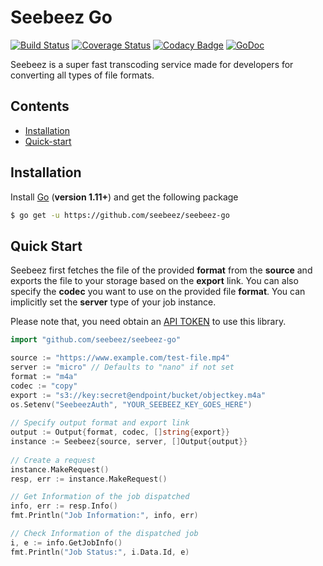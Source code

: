# Seebeez Go 

[![Build Status](https://travis-ci.com/seebeez/seebeez-go.svg?branch=master)](https://travis-ci.com/seebeez/seebeez-go)
[![Coverage Status](https://coveralls.io/repos/github/seebeez/seebeez-go/badge.svg?branch=master)](https://coveralls.io/github/seebeez/seebeez-go?branch=master)
[![Codacy Badge](https://api.codacy.com/project/badge/Grade/3bb47b50edb9490eaa1e2212cf6fd4ae)](https://www.codacy.com/manual/kazilotus/seebeez-go?utm_source=github.com&amp;utm_medium=referral&amp;utm_content=seebeez/seebeez-go&amp;utm_campaign=Badge_Grade)
[![GoDoc](https://godoc.org/github.com/seebeez/seebeez-go?status.svg)](https://godoc.org/github.com/seebeez/seebeez-go)

Seebeez is a super fast transcoding service made for developers for converting all types of file formats.

## Contents

-   [Installation](#installation)
-   [Quick-start](#quick-start)

## Installation

Install [Go](https://golang.org/) (**version 1.11+**) and get the following package

```sh
$ go get -u https://github.com/seebeez/seebeez-go
```

## Quick Start

Seebeez first fetches the file of the provided **format** from the **source** and exports the file to your storage based on the **export** link. You can also specify the **codec** you want to use on the provided file **format**. You can implicitly set the **server** type of your job instance.

Please note that, you need obtain an [API TOKEN](https://seebeez.com/api) to use this library.
```go
import "github.com/seebeez/seebeez-go"

source := "https://www.example.com/test-file.mp4"
server := "micro" // Defaults to "nano" if not set
format := "m4a"
codec := "copy" 
export := "s3://key:secret@endpoint/bucket/objectkey.m4a"
os.Setenv("SeebeezAuth", "YOUR_SEEBEEZ_KEY_GOES_HERE")
	
// Specify output format and export link
output := Output{format, codec, []string{export}}
instance := Seebeez{source, server, []Output{output}}
	
// Create a request
instance.MakeRequest()
resp, err := instance.MakeRequest()

// Get Information of the job dispatched
info, err := resp.Info()
fmt.Println("Job Information:", info, err)

// Check Information of the dispatched job
i, e := info.GetJobInfo()
fmt.Println("Job Status:", i.Data.Id, e)
```

